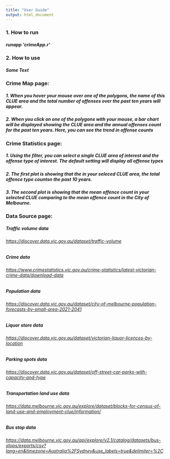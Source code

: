 ```yaml
---
title: "User Guide"
output: html_document
---
```


### 1. How to run

##### runapp 'crimeApp.r'


### 2. How to use

##### Some Text  


### **Crime Map** page: 

##### 1. When you hover your mouse over one of the polygons, the name of this CLUE area and the total number of offenses over the past ten years will appear.  

##### 2. When you click on one of the polygons with your mouse, a bar chart will be displayed showing the CLUE area and the annual offenses count for the past ten years. Here, you can see the trend in offense counts


### **Crime Statistics** page: 

##### 1. Using the filter, you can select a single CLUE area of interest and the offense type of interest. The default setting will display all offense types

##### 2. The first plot is showing that the in your seleced CLUE area, the total offence type countsn the past 10 years.
##### 3. The second plot is showing that the mean offence count in your selected CLUE  comparing to the mean offence count in the City of Melbourne.



### **Data Source** page: 
##### Traffic volume data
###### https://discover.data.vic.gov.au/dataset/traffic-volume
##### Crime data
###### https://www.crimestatistics.vic.gov.au/crime-statistics/latest-victorian-crime-data/download-data
##### Population data
###### https://discover.data.vic.gov.au/dataset/city-of-melbourne-population-forecasts-by-small-area-2021-2041
##### Liquor store data
###### https://discover.data.vic.gov.au/dataset/victorian-liquor-licences-by-location
##### Parking spots data
###### https://discover.data.vic.gov.au/dataset/off-street-car-parks-with-capacity-and-type
##### Transportation land use data
###### https://data.melbourne.vic.gov.au/explore/dataset/blocks-for-census-of-land-use-and-employment-clue/information/ 
##### Bus stop data
###### https://data.melbourne.vic.gov.au/api/explore/v2.1/catalog/datasets/bus-stops/exports/csv?lang=en&timezone=Australia%2FSydney&use_labels=true&delimiter=%2C 




